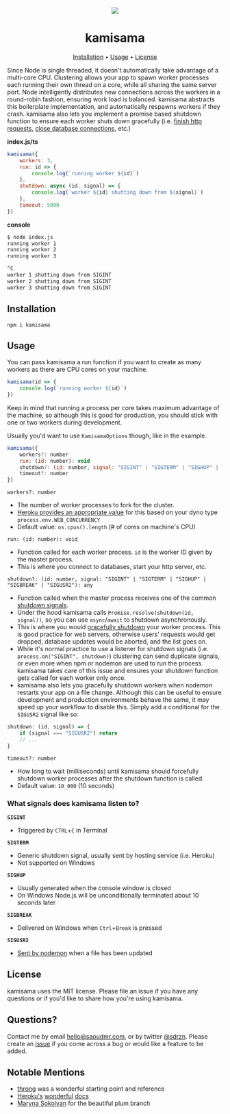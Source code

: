 <div align="center">
	<img src="https://user-images.githubusercontent.com/7799382/59981707-a0cef080-95d5-11e9-863a-c48dbfdd4d84.png" >
	<h1>kamisama</h1>
	<p align="center">
    <a href="#installation">Installation</a>
  • <a href="#usage">Usage</a>
  • <a href="#license">License</a>
</p>
</div>

Since Node is single threaded, it doesn't automatically take advantage of a multi-core CPU. Clustering allows your app to spawn worker processes each running their own thread on a core, while all sharing the same server port. Node intelligently distributes new connections across the workers in a round-robin fashion, ensuring work load is balanced. kamisama abstracts this boilerplate implementation, and automatically respawns workers if they crash. kamisama also lets you implement a promise based shutdown function to ensure each worker shuts down gracefully (i.e. [finish http requests](https://nodejs.org/api/net.html#net_server_close_callback), [close database connections](https://redis.io/commands/quit), etc.)

**index.js/ts**

```javascript
kamisama({
    workers: 3,
    run: id => {
        console.log(`running worker ${id}`)
    },
    shutdown: async (id, signal) => {
        console.log(`worker ${id} shutting down from ${signal}`)
    },
    timeout: 5000
})
```

**console**

```bash
$ node index.js
running worker 1
running worker 2
running worker 3
```

```bash
^C
worker 1 shutting down from SIGINT
worker 2 shutting down from SIGINT
worker 3 shutting down from SIGINT
```

## Installation

```
npm i kamisama
```

## Usage

You can pass kamisama a run function if you want to create as many workers as there are CPU cores on your machine.

```javascript
kamisama(id => {
    console.log(`running worker ${id}`)
})
```

Keep in mind that running a process per core takes maximum advantage of the machine, so although this is good for production, you should stick with one or two workers during development.

Usually you'd want to use `KamisamaOptions` though, like in the example.

```javascript
kamisama({
    workers?: number
    run: (id: number): void
    shutdown?: (id: number, signal: "SIGINT" | "SIGTERM" | "SIGHUP" | "SIGBREAK" | "SIGUSR2"): any
    timeout?: number
})
```

`workers?: number`

-   The number of worker processes to fork for the cluster.
-   [Heroku provides an appropriate value](https://devcenter.heroku.com/articles/node-concurrency#enabling-concurrency-in-your-app) for this based on your dyno type `process.env.WEB_CONCURRENCY`
-   Default value: `os.cpus().length` (# of cores on machine's CPU)

`run: (id: number): void`

-   Function called for each worker process. `id` is the worker ID given by the master process.
-   This is where you connect to databases, start your http server, etc.

`shutdown?: (id: number, signal: "SIGINT" | "SIGTERM" | "SIGHUP" | "SIGBREAK" | "SIGUSR2"): any`

-   Function called when the master process receives one of the common [shutdown signals](#what-signals-does-kamisama-listen-to).
-   Under the hood kamisama calls `Promise.resolve(shutdown(id, signal))`, so you can use `async`/`await` to shutdown asynchronously.
-   This is where you would [gracefully shutdown](https://hackernoon.com/graceful-shutdown-in-nodejs-2f8f59d1c357) your worker process. This is good practice for web servers, otherwise users' requests would get dropped, database updates would be aborted, and the list goes on.
-   While it's normal practice to use a listener for shutdown signals (i.e. `process.on("SIGINT", shutdown)`) clustering can send duplicate signals, or even more when npm or nodemon are used to run the process. kamisama takes care of this issue and ensures your shutdown function gets called for each worker only once.
-   kamisama also lets you gracefully shutdown workers when nodemon restarts your app on a file change. Although this can be useful to ensure development and production environments behave the same, it may speed up your workflow to disable this. Simply add a conditional for the `SIGUSR2` signal like so:

```javascript
shutdown: (id, signal) => {
    if (signal === "SIGUSR2") return
    // ...
}
```

`timeout?: number`

-   How long to wait (milliseconds) until kamisama should forcefully shutdown worker processes after the shutdown function is called.
-   Default value: `10_000` (10 seconds)

### What signals does kamisama listen to?

**`SIGINT`**

-   Triggered by `CTRL`+`C` in Terminal

**`SIGTERM`**

-   Generic shutdown signal, usually sent by hosting service (i.e. Heroku)
-   Not supported on Windows

**`SIGHUP`**

-   Usually generated when the console window is closed
-   On Windows Node.js will be unconditionally terminated about 10 seconds later

**`SIGBREAK`**

-   Delivered on Windows when `Ctrl`+`Break` is pressed

**`SIGUSR2`**

-   [Sent by nodemon](https://github.com/remy/nodemon#controlling-shutdown-of-your-script) when a file has been updated

## License

kamisama uses the MIT license. Please file an issue if you have any questions or if you'd like to share how you're using kamisama.

## Questions?

Contact me by email <a href="mailto:hello@saoudmr.com">hello@saoudmr.com</a>, or by twitter <a href="https://twitter.com/sdrzn" target="_blank">@sdrzn</a>. Please create an <a href="https://github.com/saoudrizwan/kamisama/issues">issue</a> if you come across a bug or would like a feature to be added.

## Notable Mentions

-   [throng](https://github.com/hunterloftis/throng) was a wonderful starting point and reference
-   [Heroku's](https://devcenter.heroku.com/articles/node-concurrency) [wonderful](https://help.heroku.com/ROG3H81R/why-does-sigterm-handling-not-work-correctly-in-nodejs-with-npm) [docs](https://devcenter.heroku.com/articles/node-redis-workers#worker-process)
-   [Maryna Sokolyan](https://dribbble.com/msokolyan) for the beautiful plum branch
